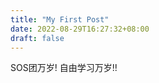 ```yaml
---
title: "My First Post"
date: 2022-08-29T16:27:32+08:00
draft: false
---
```


SOS团万岁! 自由学习万岁!!

<html>
  <head>
    <script type="module" src="https://js.withorbit.com/orbit-web-component.js"></script>
  </head>
  <body>
    <orbit-reviewarea color="turquoise">
      <orbit-prompt
        question="What's the working name for Andy's experimental mnemonic medium platform?"
        answer="Orbit"
      ></orbit-prompt>
      <orbit-prompt
        question="What kind of quantum gate is this?"
        question-attachments="https://docs.withorbit.com/toffoli.png"
        answer="A Toffoli gate."
      ></orbit-prompt>
      <orbit-prompt
        question="Given a right triangle with legs of length $a$ and $b$, what is the length of hypotenuse $c$?"
        answer="$$c = \sqrt{a^2 + b^2}$$"
      ></orbit-prompt>
    </orbit-reviewarea>
  </body>
</html>